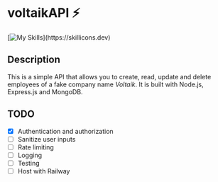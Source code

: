 # voltaikAPI ⚡️

[![My Skills](https://skillicons.dev/icons?i=express,mongo,)](https://skillicons.dev)

## Description

This is a simple API that allows you to create, read, update and delete employees of a fake company name _Voltaik_. It is built with Node.js, Express.js and MongoDB.

## TODO

- [x] Authentication and authorization
- [ ] Sanitize user inputs
- [ ] Rate limiting
- [ ] Logging
- [ ] Testing
- [ ] Host with Railway
